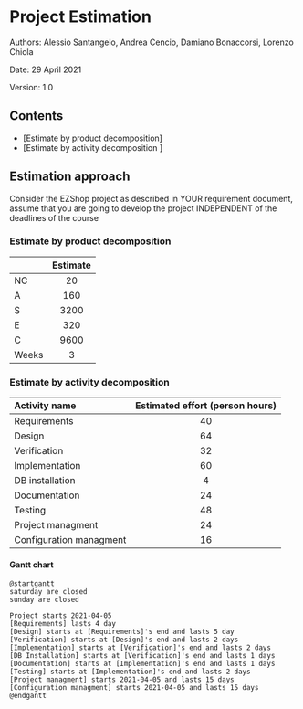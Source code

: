 # Project Estimation

Authors: Alessio Santangelo, Andrea Cencio, Damiano Bonaccorsi, Lorenzo Chiola

Date: 29 April 2021

Version: 1.0

## Contents

- [Estimate by product decomposition]
- [Estimate by activity decomposition ]

## Estimation approach

Consider the EZShop  project as described in YOUR requirement document, assume that you are going to develop the project INDEPENDENT of the deadlines of the course

### Estimate by product decomposition

|       | Estimate |
| :---- | :------: |  
| NC    |   20     | <!-- Estimated number of classes to be developed -->
| A     |   160    | <!-- Estimated average size per class, in LOC -->
| S     |   3200   | <!-- Estimated size of project, in LOC (= NC * A) -->
| E     |   320    | <!-- Estimated effort, in person hours (here use productivity 10 LOC per person hour) -->
| C     |   9600   | <!-- Estimated cost, in euro (here use 1 person hour cost = 30 euro) -->
| Weeks |   3      | <!-- Estimated calendar time, in calendar weeks (Assume team of 4 people, 8 hours per day, 5 days per week ) -->

### Estimate by activity decomposition

|   Activity name           | Estimated effort (person hours) |
| :------------------------ | :-----------------------------: |
|   Requirements            |               40                |
|   Design                  |               64                |
|   Verification            |               32                |
|   Implementation          |               60                |
|   DB installation         |               4                 |
|   Documentation           |               24                |
|   Testing                 |               48                |
|   Project managment       |               24                |
|   Configuration managment |               16                |

#### Gantt chart

```plantuml
@startgantt
saturday are closed
sunday are closed

Project starts 2021-04-05
[Requirements] lasts 4 day
[Design] starts at [Requirements]'s end and lasts 5 day
[Verification] starts at [Design]'s end and lasts 2 days
[Implementation] starts at [Verification]'s end and lasts 2 days
[DB Installation] starts at [Verification]'s end and lasts 1 days
[Documentation] starts at [Implementation]'s end and lasts 1 days
[Testing] starts at [Implementation]'s end and lasts 2 days
[Project managment] starts 2021-04-05 and lasts 15 days
[Configuration managment] starts 2021-04-05 and lasts 15 days
@endgantt
```
